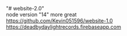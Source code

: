 "# website-2.0"  
node version "14" more great  
https://github.com/Kevin051596/website-1.0  
https://deadbydaylightrecords.firebaseapp.com
